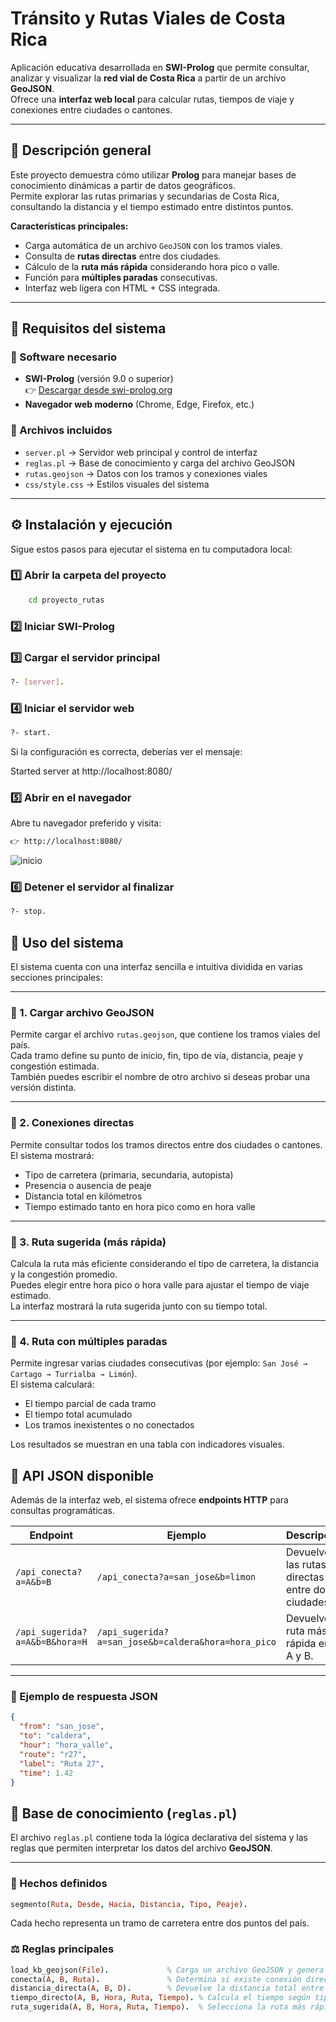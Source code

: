 ﻿# Tránsito y Rutas Viales de Costa Rica

Aplicación educativa desarrollada en **SWI-Prolog** que permite consultar, analizar y visualizar la **red vial de Costa Rica** a partir de un archivo **GeoJSON**.  
Ofrece una **interfaz web local** para calcular rutas, tiempos de viaje y conexiones entre ciudades o cantones.

---

## 📘 Descripción general

Este proyecto demuestra cómo utilizar **Prolog** para manejar bases de conocimiento dinámicas a partir de datos geográficos.  
Permite explorar las rutas primarias y secundarias de Costa Rica, consultando la distancia y el tiempo estimado entre distintos puntos.

**Características principales:**

- Carga automática de un archivo `GeoJSON` con los tramos viales.  
- Consulta de **rutas directas** entre dos ciudades.  
- Cálculo de la **ruta más rápida** considerando hora pico o valle.  
- Función para **múltiples paradas** consecutivas.   
- Interfaz web ligera con HTML + CSS integrada.

---

## 🧩 Requisitos del sistema

### 🧰 Software necesario
- **SWI-Prolog** (versión 9.0 o superior)  
  👉 [Descargar desde swi-prolog.org](https://www.swi-prolog.org/download/stable)
- **Navegador web moderno** (Chrome, Edge, Firefox, etc.)

### 📂 Archivos incluidos
- `server.pl` → Servidor web principal y control de interfaz  
- `reglas.pl` → Base de conocimiento y carga del archivo GeoJSON  
- `rutas.geojson` → Datos con los tramos y conexiones viales  
- `css/style.css` → Estilos visuales del sistema 

---

## ⚙️ Instalación y ejecución

Sigue estos pasos para ejecutar el sistema en tu computadora local:

### 1️⃣ Abrir la carpeta del proyecto
```bash 
    cd proyecto_rutas
```
### 2️⃣ Iniciar SWI-Prolog

### 3️⃣ Cargar el servidor principal
```bash 
?- [server].
```
### 4️⃣ Iniciar el servidor web
```bash 
?- start.
```
Si la configuración es correcta, deberías ver el mensaje:

Started server at http://localhost:8080/

### 5️⃣ Abrir en el navegador
Abre tu navegador preferido y visita:
```bash 
👉 http://localhost:8080/
```
![inicio]([http://url/to/img.png](https://github.com/9re9o/RutasVialesCR/blob/main/image.png))

### 6️⃣ Detener el servidor al finalizar
```bash 
?- stop.
```

## 🧠 Uso del sistema

El sistema cuenta con una interfaz sencilla e intuitiva dividida en varias secciones principales:

---

### 🔹 1. Cargar archivo GeoJSON
Permite cargar el archivo `rutas.geojson`, que contiene los tramos viales del país.  
Cada tramo define su punto de inicio, fin, tipo de vía, distancia, peaje y congestión estimada.  
También puedes escribir el nombre de otro archivo si deseas probar una versión distinta.

---

### 🔹 2. Conexiones directas
Permite consultar todos los tramos directos entre dos ciudades o cantones.  
El sistema mostrará:

- Tipo de carretera (primaria, secundaria, autopista)  
- Presencia o ausencia de peaje  
- Distancia total en kilómetros  
- Tiempo estimado tanto en hora pico como en hora valle  

---

### 🔹 3. Ruta sugerida (más rápida)
Calcula la ruta más eficiente considerando el tipo de carretera, la distancia y la congestión promedio.  
Puedes elegir entre hora pico o hora valle para ajustar el tiempo de viaje estimado.  
La interfaz mostrará la ruta sugerida junto con su tiempo total.

---

### 🔹 4. Ruta con múltiples paradas
Permite ingresar varias ciudades consecutivas (por ejemplo: `San José → Cartago → Turrialba → Limón`).  
El sistema calculará:

- El tiempo parcial de cada tramo  
- El tiempo total acumulado  
- Los tramos inexistentes o no conectados  

Los resultados se muestran en una tabla con indicadores visuales.


## 🔗 API JSON disponible

Además de la interfaz web, el sistema ofrece **endpoints HTTP** para consultas programáticas.

| Endpoint | Ejemplo | Descripción |
|-----------|----------|-------------|
| `/api_conecta?a=A&b=B` | `/api_conecta?a=san_jose&b=limon` | Devuelve las rutas directas entre dos ciudades. |
| `/api_sugerida?a=A&b=B&hora=H` | `/api_sugerida?a=san_jose&b=caldera&hora=hora_pico` | Devuelve la ruta más rápida entre A y B. |

---

### 🧾 Ejemplo de respuesta JSON
```json
{
  "from": "san_jose",
  "to": "caldera",
  "hour": "hora_valle",
  "route": "r27",
  "label": "Ruta 27",
  "time": 1.42
}
```

## 🧩 Base de conocimiento (`reglas.pl`)

El archivo `reglas.pl` contiene toda la lógica declarativa del sistema y las reglas que permiten interpretar los datos del archivo **GeoJSON**.

---

### 🧠 Hechos definidos
```prolog
segmento(Ruta, Desde, Hacia, Distancia, Tipo, Peaje).
```
Cada hecho representa un tramo de carretera entre dos puntos del país.

### ⚖️ Reglas principales
```prolog
load_kb_geojson(File).             % Carga un archivo GeoJSON y genera hechos dinámicos.
conecta(A, B, Ruta).               % Determina si existe conexión directa entre A y B.
distancia_directa(A, B, D).        % Devuelve la distancia total entre dos puntos.
tiempo_directo(A, B, Hora, Ruta, Tiempo). % Calcula el tiempo según tipo de vía y hora.
ruta_sugerida(A, B, Hora, Ruta, Tiempo).  % Selecciona la ruta más rápida entre dos ciudades.

```
